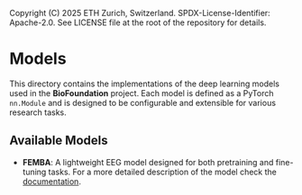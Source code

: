 Copyright (C) 2025 ETH Zurich, Switzerland. SPDX-License-Identifier: Apache-2.0. See LICENSE file at the root of the repository for details.

# Models
This directory contains the implementations of the deep learning models used in the **BioFoundation** project. Each model is defined as a PyTorch `nn.Module` and is designed to be configurable and extensible for various research tasks.
## Available Models
- **FEMBA**: A lightweight EEG model designed for both pretraining and fine-tuning tasks. For a more detailed description of the model check the [documentation](../docs/model/FEMBA.md).